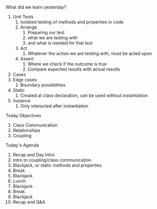 What did we learn yesterday?

1. Unit Tests
   1. Isolated testing of methods and properties in code
   2. Arrange
      1. Preparing our test
      2. what we are testing with
      3. and what is needed for that test
   3. Act
      1. Whatever the action we are testing with, must be acted upon
   4. Assert
      1. Where we check if the outcome is true
      2. Compare expected results with actual results
2. Cases
3. Edge cases
   1. Boundary possibilities
4. Static
   1. Created at class declaration, can be used without instantiation
5. Instance
   1. Only interacted after instantiation


Today Objectives

1. Class Communication
2. Relationships
3. Coupling

Today's Agenda

1. Recap and Day Intro
2. Intro to coupling/class communication
3. Blackjack, or static methods and properties
4. Break
5. Blackjack
6. Lunch
7. Blackjack
8. Break
9. Blackjack
10. Recap and Q&A